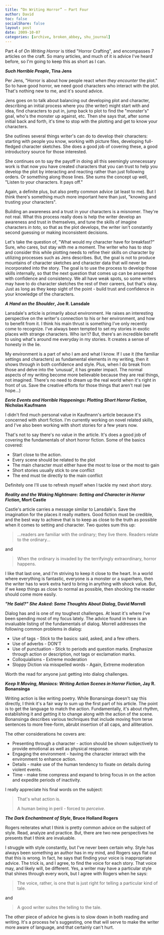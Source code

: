 ```yaml
---
title: “On Writing Horror” – Part Four
author: David
toc: false
socialShare: false
layout: post
date: 2009-10-07
categories: [archive, broken_abbey, shu_journal]
---
```


Part 4 of _On Writing Horror_ is titled "Horror Crafting", and encompasses 7
articles on the craft. So many articles, and much of it is advice I've heard
before, so I'm going to keep this as short as I can.

**_Such Horrible People_, Tina Jens**

Per Jens, "Horror is about how people react _when they encounter_ the plot." So
to have good horror, we need good characters who interact with the plot. That's
nothing new to me, and it's sound advice.

Jens goes on to talk about balancing out developing plot and character,
describing an initial process where you (the writer) might start with and idea,
find characters to put in, jump back to plot to find the "monster's" goal, who's
the monster up against, etc. Then she says that, after some initial back and
forth, it's time to stop with the plotting and get to know your characters.

She outlines several things writer's can do to develop their characters:
starting with people you know, working with picture files, developing
full-fledged character sketches. She does a good job of covering these, a good
introductory source for those interested.

She continues on to say the payoff in doing all this seemingly unnecessary work
is that now you have created characters that you can trust to help you develop
the plot by interacting and reacting rather than just following orders. Or
something along those lines. She sums the concept up well, "Listen to your
characters. It pays off."

Again, a definite plus, but also pretty common advice (at least to me). But I
think there's something much more important here than just, "knowing and
trusting your characters".

Building an awareness and a trust in your characters is a misnomer. They're not
real. What this process really does is help the writer develop an awareness and
trust in themselves, and tune the skills of imagine characters _in toto_, so
that as the plot develops, the writer isn't constantly second guessing or making
inconsistent decisions.

Let's take the question of, "What would my character have for breakfast?" Sure,
who cares, but stay with me a moment. The writer who has to stop and consider
this while plotting needs to refine their skills on character by utilizing
processes such as Jens describes. But, the goal is not to produce mountains of
character sketches and character data that will never be incorporated into the
story. The goal is to use the process to develop those skills internally, so
that the next question that comes up can be answered with confidence and
consistency. We all have weak spots, so some writers may have to do character
sketches the rest of their careers, but that's okay. Just as long as they keep
sight of the point - build trust and confidence in your knowledge of the
characters.

**_A Hand on the Shoulder_, Joe R. Lansdale**

Lansdale's article is primarily about environment. He raises an interesting
perspective on the writer's connection to his or her environment, and how to
benefit from it. I think his main thrust is something I've only recently come to
recognize. I've always been tempted to set my stories in exotic places with
strange characters. Who isn't? But, there's an incredible benefit to using
what's around me everyday in my stories. It creates a sense of honesty in the
lie.

My environment is a part of who I am and what I know. If I use it (the familiar
settings and characters) as fundamental elements in my writing, then it shows
through in both confidence and style. Plus, when I do break from those and delve
into the 'unusual', it has greater impact. The normal aspects of my writing
become more believable because they are real things, not imagined. There's no
need to dream up the real world when it's right in front of us. Save the
creative efforts for those things that aren't real (we hope...)

**_Eerie Events and Horrible Happenings: Plotting Short Horror Fiction_,
Nicholas Kaufmann**

I didn't find much personal value in Kaufmann's article because it's concerned
with short fiction. I'm currently working on novel related skills, and I've also
been working with short stories for a few years now.

That's not to say there's no value in the article. It's does a good job of
covering the fundamentals of short horror fiction. Some of the basics covered:

- Start close to the action.
- Every scene should be related to the plot
- The main character must either have the most to lose or the most to gain
- Short stories usually stick to one conflict
- The end must tie directly to the main conflict

Definitely one I'll use to refresh myself when I tackle my next short story.

**_Reality and the Waking Nightmare: Setting and Character in Horror Fiction_,
Mort Castle**

Castle's article carries a message similar to Lansdale's. Save the imagination
for the places it really matters. Good fiction must be credible, and the best
way to achieve that is to keep as close to the truth as possible when it comes
to setting and character. Two quotes sum this up:

> ...readers are familiar with the ordinary; they live there. Readers relate to
> the ordinary...

and

> When the ordinary is invaded by the terrifyingly extraordinary, horror
> happens.

I like that last one, and I'm striving to keep it close to the heart. In a world
where everything is fantastic, everyone is a monster or a superhero, then the
writer has to work extra hard to bring in anything with shock value. But, if we
keep things as close to normal as possible, then shocking the reader should come
more easily.

**_"He Said?" She Asked: Some Thoughts About Dialog_, David Morrell**

Dialog has and is one of my toughest challenges. At least it's where I've been
spending most of my focus lately. The advice found in here is an invaluable
listing of the fundamentals of dialog. Morrell addresses the following common
problems in dialog:

- Use of tags - Stick to the basics: said, asked, and a few others.
- Use of adverbs - DON'T
- Use of punctuation - Stick to periods and question marks. Emphasize through
  action or description, not tags or exclamation marks.
- Colloquialisms - Extreme moderation
- Sloppy Diction via misspelled words - Again, Extreme moderation

Worth the read for anyone just getting into dialog challenges.

**_Keep It Moving, Maniacs: Writing Action Scenes in Horror Fiction_, Jay R.
Bonansinga**

Writing action is like writing poetry. While Bonansinga doesn't say this
directly, I think it's a fair way to sum up the first part of his article. The
point is to get the language to match the action. Fundamentally, it's about
rhythm, establishing it and getting it to change along with the action of the
scene. Bonansinga describes various techniques that include moving from terse
sentences to more free-form, abrubt insertion of all caps, and alliteration.

The other considerations he covers are:

- Presenting through a character - action should be shown subjectively to
  provide emotional as well as physical response.
- Engaging the environment - having the character interact with the environment
  to enhance action.
- Details - make use of the human tendency to fixate on details during violent
  events.
- Time - make time compress and expand to bring focus in on the action and
  expedite periods of inactivity.

I really appreciate his final words on the subject:

> That's what action is.
>
> A human being in peril - forced to _perceive_.

**_The Dark Enchantment of Style_, Bruce Holland Rogers**

Rogers reiterates what I think is pretty common advice on the subject of style.
Read, analyze and practice. But, there are two new perspectives he presents that
I think are invaluable.

I struggle with style constantly, but I've never been certain why. Style has
always been something an author has in my mind, and Rogers says flat out that
this is wrong. In fact, he says that finding your voice is inappropriate advice.
The trick is, and I agree, to find the voice for each story. That voice may, and
likely will, be different. Yes, a writer may have a particular style that shines
through every work, but I agree with Rogers when he says:

> The voice, rather, is one that is just right for telling a particular kind of
> tale.

and

> A good writer suites the telling to the tale.

The other piece of advice he gives is to slow down in both reading and writing.
It's a process he's suggesting, one that will serve to make the writer more
aware of language, and that certainly can't hurt.
